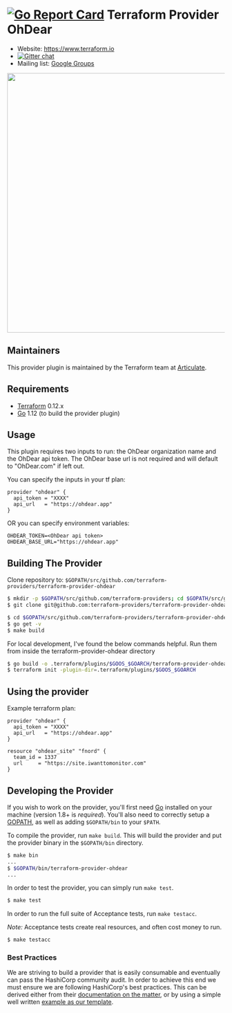 [![Go Report Card](https://goreportcard.com/badge/github.com/articulate/terraform-provider-ohdear)](https://goreportcard.com/report/github.com/articulate/terraform-provider-ohdear)
Terraform Provider OhDear
==================

- Website: https://www.terraform.io
- [![Gitter chat](https://badges.gitter.im/hashicorp-terraform/Lobby.png)](https://gitter.im/hashicorp-terraform/Lobby)
- Mailing list: [Google Groups](http://groups.google.com/group/terraform-tool)

<img src="https://cdn.rawgit.com/hashicorp/terraform-website/master/content/source/assets/images/logo-hashicorp.svg" width="600px">

Maintainers
-----------

This provider plugin is maintained by the Terraform team at [Articulate](https://articulate.com/).

Requirements
------------

-	[Terraform](https://www.terraform.io/downloads.html) 0.12.x
-	[Go](https://golang.org/doc/install) 1.12 (to build the provider plugin)

Usage
---------------------

This plugin requires two inputs to run: the OhDear organization name and the OhDear api token. The OhDear base url is not required and will default to "OhDear.com" if left out.

You can specify the inputs in your tf plan:

```
provider "ohdear" {
  api_token = "XXXX"
  api_url   = "https://ohdear.app"
}
```

OR you can specify environment variables:

```
OHDEAR_TOKEN=<OhDear api token>
OHDEAR_BASE_URL="https://ohdear.app"
```

Building The Provider
---------------------

Clone repository to: `$GOPATH/src/github.com/terraform-providers/terraform-provider-ohdear`

```sh
$ mkdir -p $GOPATH/src/github.com/terraform-providers; cd $GOPATH/src/github.com/terraform-providers
$ git clone git@github.com:terraform-providers/terraform-provider-ohdear
```


```sh
$ cd $GOPATH/src/github.com/terraform-providers/terraform-provider-ohdear
$ go get -v
$ make build
```

For local development, I've found the below commands helpful. Run them from inside the terraform-provider-ohdear directory

```sh
$ go build -o .terraform/plugins/$GOOS_$GOARCH/terraform-provider-ohdear
$ terraform init -plugin-dir=.terraform/plugins/$GOOS_$GOARCH
```

Using the provider
----------------------

Example terraform plan:

```
provider "ohdear" {
  api_token = "XXXX"
  api_url   = "https://ohdear.app"
}

resource "ohdear_site" "fnord" {
  team_id = 1337
  url     = "https://site.iwanttomonitor.com"
}
```

Developing the Provider
---------------------------

If you wish to work on the provider, you'll first need [Go](http://www.golang.org) installed on your machine (version 1.8+ is *required*). You'll also need to correctly setup a [GOPATH](http://golang.org/doc/code.html#GOPATH), as well as adding `$GOPATH/bin` to your `$PATH`.

To compile the provider, run `make build`. This will build the provider and put the provider binary in the `$GOPATH/bin` directory.

```sh
$ make bin
...
$ $GOPATH/bin/terraform-provider-ohdear
...
```

In order to test the provider, you can simply run `make test`.

```sh
$ make test
```

In order to run the full suite of Acceptance tests, run `make testacc`.

*Note:* Acceptance tests create real resources, and often cost money to run.

```sh
$ make testacc
```

### Best Practices

We are striving to build a provider that is easily consumable and eventually can pass the HashiCorp community audit. In order to achieve this end we must ensure we are following HashiCorp's best practices. This can be derived either from their [documentation on the matter](https://www.terraform.io/docs/extend/best-practices/detecting-drift.html), or by using a simple well written [example as our template](https://github.com/terraform-providers/terraform-provider-datadog).
